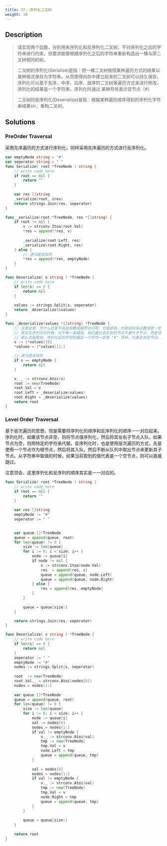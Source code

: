 ```yaml
---
title: 37. 序列化二叉树
weight: 10
---
```


## Description

> 请实现两个函数，分别用来序列化和反序列化二叉树，不对序列化之后的字符串进行约束，但要求能够根据序列化之后的字符串重新构造出一棵与原二叉树相同的树。
>
> 二叉树的序列化(Serialize)是指：把一棵二叉树按照某种遍历方式的结果以某种格式保存为字符串，从而使得内存中建立起来的二叉树可以持久保存。序列化可以基于先序、中序、后序、层序的二叉树等遍历方式来进行修改，序列化的结果是一个字符串，序列化时通过 某种符号表示空节点（#）
> 
> 二叉树的反序列化(Deserialize)是指：根据某种遍历顺序得到的序列化字符串结果str，重构二叉树。


## Solutions

### PreOrder Traversal

采用先序遍历的方式进行序列化，同样采用先序遍历的方式进行反序列化。
```go
var emptyNode string = "#"
var seperator string = " "
func Serialize( root *TreeNode ) string {
    // write code here
    if root == nil {
        return ""
    }
    
    var res []string
    _serialize(root, &res)
    return strings.Join(res, seperator)
}

func _serialize(root *TreeNode, res *[]string) {
    if root != nil {
        v := strconv.Itoa(root.Val)
        *res = append(*res, v)
        
        _serialize(root.Left, res)
        _serialize(root.Right, res)
    } else {
		// 递归是收敛的
        *res = append(*res, emptyNode)
    }
}

func Deserialize( s string ) *TreeNode {
    // write code here
    if len(s) == 0 {
        return nil
    }
    
    values := strings.Split(s, seperator)
    return _deserialize(&values)
}

func _deserialize(values *[]string) *TreeNode {
	// 注意这里，为什么这里不会出现数组越界访问呢，也就是说，你是如何保证数组里一定会有元素的呢？
	// 其实在序列化的时候，对于每一条路径，我们最后会走到的节点不是叶子节点，而是该叶子节点的两个空子节点。
	// 那么也就是说，序列化后的字符的最后一个字符一定是 "#" 符号，代表走到空节点，那么一定也会在下面的第一个 if 后即递归终止，那么肯定就不会出现数组越界访问的情况。
    s := (*values)[0]
    *values = (*values)[1:]

	// 递归是收敛的
    if s == emptyNode {
        return nil
    }

    v, _ := strconv.Atoi(s)
    root := new(TreeNode)
    root.Val = v
    root.Left = _deserialize(values)
    root.Right = _deserialize(values)
    return root
}
```

### Level Order Traversal

基于层次遍历的思想，但是需要将序列化的顺序和反序列化的顺序一一对应起来。序列化时，如果该节点非空，则将节点值序列化，然后将其左右子节点入队，如果节点为空，则用特定的字符来代替。反序列化时，也是使用层次遍历的方式，先是使用一个节点作为根节点，然后将其入队，然后不断从队列中取出节点来更新其子节点。从字符串中取值的时候，如果当前取到的值代表是一个空节点，则可以直接跳过。

注意领会，这里序列化和反序列的顺序其实是一一对应的。
```go
func Serialize( root *TreeNode ) string {
    // write code here
    if root == nil {
        return ""
    }
    
    var res []string
    emptyNode := "#"
    seperator := " "

    
    var queue []*TreeNode
    queue = append(queue, root)
    for len(queue) != 0 {
        size := len(queue)
        for i := 0; i < size; i++ {
            node := queue[i]
            if node != nil {
                s := strconv.Itoa(node.Val)
                res  = append(res, s)
                queue = append(queue, node.Left)
                queue = append(queue, node.Right)
            } else {
                res = append(res, emptyNode)
            }
        }
        
        queue = queue[size:]
    }

    return strings.Join(res, seperator)
}

func Deserialize( s string ) *TreeNode {
    // write code here
    if len(s) == 0 {
        return nil
    }
    seperator := " "
    emptyNode := "#"
    nodes := strings.Split(s, seperator)
    
    root  := new(TreeNode)
    root.Val,_ = strconv.Atoi(nodes[0])
    nodes = nodes[1:]
    
    var queue []*TreeNode
    queue = append(queue, root)
    for len(queue) != 0 {
        size := len(queue)
        for i := 0; i < size; i++ {
            node := queue[i]
            val := nodes[0]
            nodes = nodes[1:]
            if val != emptyNode {
                v,_ := strconv.Atoi(val)
                tmp := new(TreeNode)
                tmp.Val = v
                node.Left = tmp
                queue = append(queue, tmp)
            }
            
            val = nodes[0]
            nodes = nodes[1:]
            if val != emptyNode {
                v,_ := strconv.Atoi(val)
                tmp := new(TreeNode)
                tmp.Val = v
                node.Right = tmp
                queue = append(queue, tmp)
            }
        }
        
        queue = queue[size:]
    }
    
    return root
}
```
